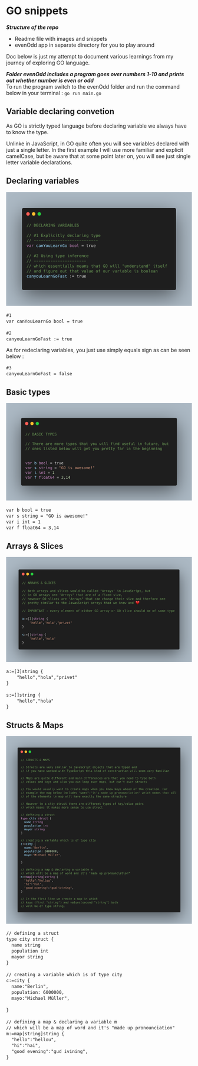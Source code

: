 # GO snippets

**_Structure of the repo_**

- Readme file with images and snippets
- evenOdd app in separate directory for you to play around

Doc below is just my attempt to document various learnings
from my journey of exploring GO language.

**_Folder evenOdd includes a program goes over numbers 1-10 and prints out whether number is even or odd_**
\
To run the program switch to the evenOdd folder and run the command below in your terminal :
`go run main.go`

## Variable declaring convetion

As GO is strictly typed language before declaring variable
we always have to know the type.

Unlinke in JavaScript, in GO quite often you will see variables declared with just a single
letter. In the first example I will use more familiar and explicit camelCase, but
be aware that at some point later on, you will see just single letter variable declarations.

## Declaring variables

![Declaring var](./assets/declaringVars.png)

```
#1
var canYouLearnGo bool = true

#2
canyouLearnGoFast := true

```

As for redeclaring variables, you just use simply equals sign as can be seen below :

```
#3
canyouLearnGoFast = false
```

## Basic types

![Basic types](./assets/basicTypes.png)

```
var b bool = true
var s string = "GO is awesome!"
var i int = 1
var f float64 = 3,14
```

## Arrays & Slices

![Arrays & Slices](./assets/arraysSlices.png)

```
a:=[3]string {
	"hello","hola","privet"
}

s:=[]string {
	"hello","hola"
}
```

## Structs & Maps

![Structs & Maps](./assets/structsMaps.png)

```
// defining a struct
type city struct {
  name string
  population int
  mayor string
}

// creating a variable which is of type city
c:=city {
  name:"Berlin",
  population: 6000000,
  mayo:"Michael Müller",

}

// defining a map & declaring a variable m
// which will be a map of word and it's "made up pronounciation"
m:=map[string]string {
  "hello":"hellou",
  "hi":"hai",
  "good evening":"gud ivining",
}
```
